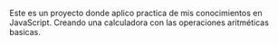Este es un proyecto donde aplico practica de mis conocimientos en JavaScript. Creando una calculadora con las operaciones aritméticas basicas.
